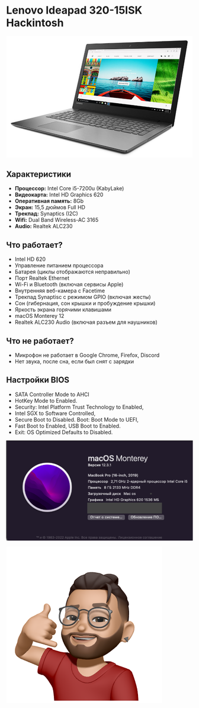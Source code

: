 # Lenovo Ideapad 320-15ISK Hackintosh
![Screenshot 1.](./Images/Lenovo.jpg)
## Характеристики
* **Процессор:** Intel Core i5-7200u (KabyLake)
* **Видеокарта:** Intel HD Graphics 620
* **Оперативная память:** 8Gb
* **Экран:** 15,5 дюймов Full HD
* **Трекпад:** Synaptics (I2C)
* **Wifi:** Dual Band Wireless-AC 3165 
* **Audio:** Realtek ALC230

## Что работает?
* Intel HD 620 
* Управление питанием процессора
* Батарея (циклы отображаются неправильно)
* Порт Realtek Ethernet
* Wi-Fi и Bluetooth (включая сервисы Apple)
* Внутренняя веб-камера с Facetime
* Трекпад Synaptisc с режимом GPIO (включая жесты)
* Сон (гибернация, сон крышки и пробуждение крышки)
* Яркость экрана горячими клавишами
* macOS Monterey 12
* Realtek ALC230 Audio (включая разъем для наушников)

## Что не работает?
* Микрофон не работает в Google Chrome, Firefox, Discord
* Нет звука, после сна, если был снят с зарядки

## Настройки BIOS
* SATA Controller Mode to AHCI
* HotKey Mode to Enabled. 
* Security: Intel Platform Trust Technology to Enabled, 
* Intel SGX to Software Controlled, 
* Secure Boot to Disabled. Boot: Boot Mode to UEFI,
* Fast Boot to Enabled, USB Boot to Enabled. 
* Exit: OS Optimized Defaults to Disabled.

![Screenshot 2.](./Images/Screen.png)

![Screenshot 3.](./Images/Sticker.png)